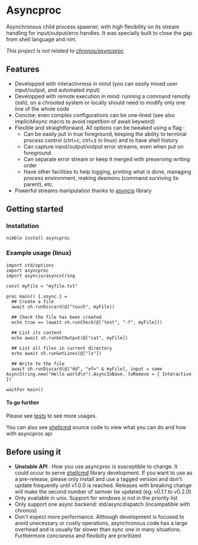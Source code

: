 # Asyncproc

Asynchronous child process spawner, with high flexibility on its stream handling for input/output/erro handles.
It was specially built to close the gap from shell language and nim.

_This project is *not* related to [chronos/asyncproc](https://github.com/status-im/nim-chronos/blob/master/chronos/asyncproc.nim)_

## Features

- Developped with interactivness in mind (you can easily mixed user input/output, and automated input)
- Developped with remote execution in mind: running a command remotly (ssh), on a chrooted system or locally should need to modify only one line of the whole code
- Concise: even complex configurations can be one-lined (see also implicitAsync macro to avoid repetition of await keyword)
- Flexible and straightforward. All options can be tweaked using a flag :
  - Can be easily put in true foreground, keeping the ability to terminal process control (ctrl+c, ctrl+z in linux) and to have shell history
  - Can capture input/output/output error streams, even when put on foreground
  - Can separate error stream or keep it merged with preserving writing order
  - Have other facilities to help logging, printing what is done, managing process environment, making deamons (command surviving its parent), etc.
- Powerful streams manipulation thanks to [asyncio](https://github.com/Alogani/asyncio) library

## Getting started

### Installation

`nimble install asyncproc`

### Example usage (linux)

```
import std/options
import asyncproc
import asyncio/asyncstring

const myFile = "myfile.txt"

proc main() {.async.} =
  ## Create a file
  await sh.runDiscard(@["touch", myFile])

  ## Check the file has been created
  echo true == (await sh.runCheck(@["test", "-f", myFile]))

  ## List its content
  echo await sh.runGetOutput(@["cat", myFile])

  ## List all files in current directory
  echo await sh.runGetLines(@["ls"])

  ## Write to the file
  await sh.runDiscard(@["dd", "of=" & myFile], input = some AsyncString.new("Hello world\n").AsyncIoBase, toRemove = { Interactive })

waitFor main()
```

#### To go further

Please see [tests](https://github.com/Alogani/asyncproc/tree/main/tests) to see more usages.

You can also see [shellcmd](https://github.com/Alogani/shellcmd) source code to view what you can do and how with asyncproc api

## Before using it

- **Unstable API** : How you use asyncproc is susceptible to change. It could occur to serve [shellcmd](https://github.com/Alogani/shellcmd) library development. If you want to use as a pre-release, please only install and use a tagged version and don't update frequently until v1.0.0 is reached. Releases with breaking change will make the second number of semver be updated (eg: v0.1.1 to v0.2.0)
- Only available in unix. Support for windows is not in the priority list
- Only support one async backend: std/asyncdispatch (incompatible with chronos)
- Don't expect more performance. Although development is focused to avoid unecessary or costly operations, asynchronous code has a large overhead and is usually far slower than sync one in many situations. Furthermore concisness and flexibilty are proritized
